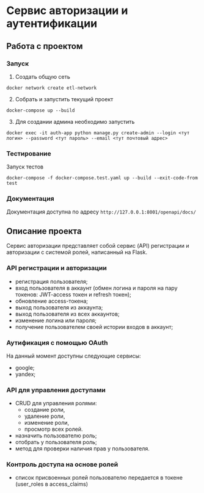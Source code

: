 # Сервис авторизации и аутентификации

## Работа с проектом
### Запуск
1. Создать общую сеть
```shell
docker network create etl-network
```
2. Собрать и запустить текущий проект
```shell
docker-compose up --build
```
3. Для создании админа необходимо запустить
```shell
docker exec -it auth-app python manage.py create-admin --login <тут логин> --password <тут пароль> --email <тут почтовый адрес>
```

### Тестирование
Запуск тестов
```shell
docker-compose -f docker-compose.test.yaml up --build --exit-code-from test
```

### Документация
Документация доступна по адресу ``http://127.0.0.1:8001/openapi/docs/``

## Описание проекта
Сервис авторизации представляет собой сервис (API) регистрации и авторизации с системой ролей, написанный на Flask.

### API регистрации и авторизации
- регистрация пользователя;
- вход пользователя в аккаунт (обмен логина и пароля на пару токенов: JWT-access токен и refresh токен); 
- обновление access-токена;
- выход пользователя из аккаунта;
- выход пользователя из всех аккаунтов;
- изменение логина или пароля;
- получение пользователем своей истории входов в аккаунт;

### Аутификация с помощью OAuth
На данный момент доступны следующие сервисы:
- google;
- yandex;

### API для управления доступами
- CRUD для управления ролями:
  - создание роли,
  - удаление роли,
  - изменение роли,
  - просмотр всех ролей.
- назначить пользователю роль;
- отобрать у пользователя роль;
- метод для проверки наличия прав у пользователя. 

### Контроль доступа на основе ролей
- список присвоенных ролей пользователю передается в токене (user_roles в access_claims)

